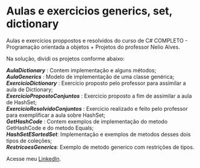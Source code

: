 # Aulas e exercicios generics, set, dictionary
Aulas e exercícios proppostos e resolvidos do curso de C# COMPLETO - Programação orientada a objetos + Projetos do professor Nelio Alves.

Na solução, dividi os projetos conforme abaixo:

***AulaDictionary*** : Contem implementação e alguns métodos;  
***AulaGenerics*** : Modelo de implementação de uma classe genérica;  
***ExercicioDictionary*** : Exercício proposto pelo professor para assimilar a aula de Dictionary;  
***ExercicioPropostoConjuntos*** : Exercicio proposto a fim de assimilar a aula de HashSet;  
***ExercicioResolvidoConjuntos*** : Exercicio realizado e feito pelo professor para exemplificar a aula sobre HashSet;  
***GetHashCode*** : Contem exemplos de implementação do metodo GetHashCode e do metodo Equals;  
***HashSetESortedSet***: Implementação e exemplos de metodos desses dois tipos de coleções;  
***RestricoesGenerics***: Exemplo de metodo generico com restrições de tipos.  

Acesse meu [LinkedIn](https://www.linkedin.com/in/vinicius-nascimento-3682417b).
